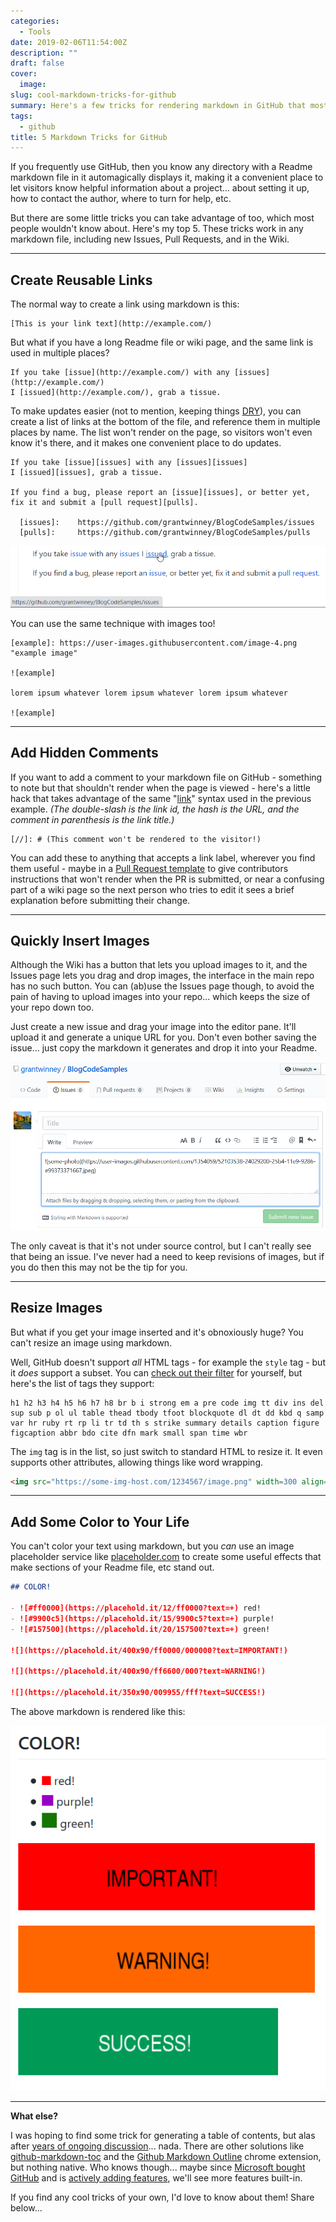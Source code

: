 ```yaml
---
categories:
  - Tools
date: 2019-02-06T11:54:00Z
description: ""
draft: false
cover:
  image:
slug: cool-markdown-tricks-for-github
summary: Here's a few tricks for rendering markdown in GitHub that most people wouldn't know about. Oh, and they work for new Issues, Pull Requests, and in the Wiki too!
tags:
  - github
title: 5 Markdown Tricks for GitHub
---
```

If you frequently use GitHub, then you know any directory with a Readme markdown file in it automagically displays it, making it a convenient place to let visitors know helpful information about a project... about setting it up, how to contact the author, where to turn for help, etc.

But there are some little tricks you can take advantage of too, which most people wouldn't know about. Here's my top 5. These tricks work in any markdown file, including new Issues, Pull Requests, and in the Wiki.

---

## Create Reusable Links

The normal way to create a link using markdown is this:

```none
[This is your link text](http://example.com/)
```

But what if you have a long Readme file or wiki page, and the same link is used in multiple places?

```none
If you take [issue](http://example.com/) with any [issues](http://example.com/)
I [issued](http://example.com/), grab a tissue.
```

To make updates easier (not to mention, keeping things [DRY](https://en.wikipedia.org/wiki/Don't_repeat_yourself)), you can create a list of links at the bottom of the file, and reference them in multiple places by name. The list won't render on the page, so visitors won't even know it's there, and it makes one convenient place to do updates.

```none
If you take [issue][issues] with any [issues][issues]
I [issued][issues], grab a tissue.

If you find a bug, please report an [issue][issues], or better yet,
fix it and submit a [pull request][pulls].

  [issues]:    https://github.com/grantwinney/BlogCodeSamples/issues
  [pulls]:     https://github.com/grantwinney/BlogCodeSamples/pulls
```

![](image-1.png)

You can use the same technique with images too!

```none
[example]: https://user-images.githubusercontent.com/image-4.png "example image"

![example]

lorem ipsum whatever lorem ipsum whatever lorem ipsum whatever 

![example]
```

---

## Add Hidden Comments

If you want to add a comment to your markdown file on GitHub - something to note but that shouldn't render when the page is viewed - here's a little hack that takes advantage of the same "[link](https://daringfireball.net/projects/markdown/syntax#link)" syntax used in the previous example. _(The double-slash is the link id, the hash is the URL, and the comment in parenthesis is the link title.)_

```
[//]: # (This comment won't be rendered to the visitor!)
```

You can add these to anything that accepts a link label, wherever you find them useful - maybe in a [Pull Request template](https://help.github.com/articles/creating-a-pull-request-template-for-your-repository/) to give contributors instructions that won't render when the PR is submitted, or near a confusing part of a wiki page so the next person who tries to edit it sees a brief explanation before submitting their change.

---

## Quickly Insert Images

Although the Wiki has a button that lets you upload images to it, and the Issues page lets you drag and drop images, the interface in the main repo has no such button. You can (ab)use the Issues page though, to avoid the pain of having to upload images into your repo... which keeps the size of your repo down too.

Just create a new issue and drag your image into the editor pane. It'll upload it and generate a unique URL for you. Don't even bother saving the issue... just copy the markdown it generates and drop it into your Readme.

![](issue-example-1.png)

The only caveat is that it's not under source control, but I can't really see that being an issue. I've never had a need to keep revisions of images, but if you do then this may not be the tip for you.

---

## Resize Images

But what if you get your image inserted and it's obnoxiously huge? You can't resize an image using markdown.

Well, GitHub doesn't support _all_ HTML tags - for example the `style` tag - but it _does_ support a subset. You can [check out their filter](https://github.com/gjtorikian/html-pipeline/blob/main/lib/html_pipeline/sanitization_filter.rb) for yourself, but here's the list of tags they support:

```
h1 h2 h3 h4 h5 h6 h7 h8 br b i strong em a pre code img tt div ins del
sup sub p ol ul table thead tbody tfoot blockquote dl dt dd kbd q samp
var hr ruby rt rp li tr td th s strike summary details caption figure
figcaption abbr bdo cite dfn mark small span time wbr
```

The `img` tag is in the list, so just switch to standard HTML to resize it. It even supports other attributes, allowing things like word wrapping.

```html
<img src="https://some-img-host.com/1234567/image.png" width=300 align=right>
```

---

## Add Some Color to Your Life

You can't color your text using markdown, but you _can_ use an image placeholder service like [placeholder.com](https://placeholder.com/) to create some useful effects that make sections of your Readme file, etc stand out.

```markdown
## COLOR!

- ![#ff0000](https://placehold.it/12/ff0000?text=+) red!
- ![#9900c5](https://placehold.it/15/9900c5?text=+) purple!
- ![#157500](https://placehold.it/20/157500?text=+) green!

![](https://placehold.it/400x90/ff0000/000000?text=IMPORTANT!)

![](https://placehold.it/400x90/ff6600/000?text=WARNING!)

![](https://placehold.it/350x90/009955/fff?text=SUCCESS!)
```

The above markdown is rendered like this:

![](color.png)

---

**What else?**

I was hoping to find some trick for generating a table of contents, but alas after [years of ongoing discussion](https://github.com/isaacs/github/issues/215)... nada. There are other solutions like [github-markdown-toc](https://github.com/ekalinin/github-markdown-toc) and the [Github Markdown Outline](https://chrome.google.com/webstore/detail/github-markdown-outline-e/gccinjjdbfdkkkebfbeipopijjfohfgj) chrome extension, but nothing native. Who knows though... maybe since [Microsoft bought GitHub](https://itsfoss.com/microsoft-github/) and is [actively adding features](https://web.archive.org/web/20230203202759/https://dzone.com/articles/github-roadmap-better-for-everyone), we'll see more features built-in.

If you find any cool tricks of your own, I'd love to know about them! Share below...
